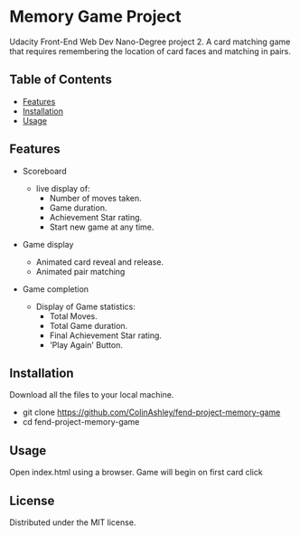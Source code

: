 # Memory Game Project

Udacity Front-End Web Dev Nano-Degree project 2. A card matching game that requires remembering the location of
card faces and matching in pairs.

## Table of Contents

* [Features](#features)
* [Installation](#installation)
* [Usage](#usage)

## Features

- Scoreboard
  - live display of:
    - Number of moves taken.
    - Game duration.
    - Achievement Star rating.
    - Start new game at any time.

- Game display
  - Animated card reveal and release.
  - Animated pair matching

- Game completion
  - Display of Game statistics:
    - Total Moves.
    - Total Game duration.
    - Final Achievement Star rating.
    - 'Play Again' Button.

## Installation

Download all the files to your local machine.

- git clone https://github.com/ColinAshley/fend-project-memory-game
- cd fend-project-memory-game

## Usage

Open index.html using a browser.
Game will begin on first card click

## License

Distributed under the MIT license.
